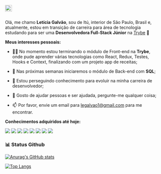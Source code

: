 <a href="https://www.linkedin.com/in/leticia-galvao/">
  <img align="left" alt="Abhishek's LinkedIN" width="22px" src="https://raw.githubusercontent.com/peterthehan/peterthehan/master/assets/linkedin.svg" />
</a>

<br />
<br />

Olá, me chamo **Letícia Galvão**, sou de Itú, interior de São Paulo, Brasil e, atualmente, estou em transição de carreira para área de tecnologia estudando para ser uma **Desenvolvedora Full-Stack Júnior** na [Trybe](https://www.betrybe.com/)  :rocket:

**Meus interesses pessoais:**

* :woman_technologist: No momento estou terminando o módulo de Front-end na **Trybe**, 
onde pude aprender várias tecnologias como React, Redux, Testes, 
Hooks e Context, finalizando com um projeto app de receitas;

* :seedling: Nas próximas semanas iniciaremos o módulo de Back-end com **SQL**;

* :briefcase: Estou perseguindo conhecimento para evoluir na minha carreira de desenvolvedor;

* :speech_balloon: Gosto de ajudar pessoas e ser ajudada, pergunte-me qualquer coisa;

* :mailbox:  Por favor, envie um email para legalvao1@gmail.com para me encontrar.

**Conhecimentos adquiridos até hoje:**

![](https://img.shields.io/badge/Git-F05032?style=for-the-badge&logo=git&logoColor=white)
![](https://img.shields.io/badge/HTML5-E34F26?style=for-the-badge&logo=html5&logoColor=white)
![](https://img.shields.io/badge/CSS-239120?&style=for-the-badge&logo=css3&logoColor=white)
![](https://img.shields.io/badge/JavaScript-F7DF1E?style=for-the-badge&logo=javascript&logoColor=black)
![](https://img.shields.io/badge/Jest-C21325?style=for-the-badge&logo=jest&logoColor=white)
![](https://img.shields.io/badge/React-20232A?style=for-the-badge&logo=react&logoColor=61DAFB)
![](https://img.shields.io/badge/Redux-593D88?style=for-the-badge&logo=redux&logoColor=white)
![](https://img.shields.io/badge/Ubuntu-E95420?style=for-the-badge&logo=ubuntu&logoColor=white)

### 📊 Status Github

<a href='https://github.com/legalvao1/github-stats-transparent'>
  
![Anurag's GitHub stats](https://github-readme-stats.vercel.app/api?username=legalvao1&show_icons=true)


[![Top Langs](https://github-readme-stats.vercel.app/api/top-langs/?username=legalvao1&layout=compact)](https://github.com/anuraghazra/github-readme-stats)


</a>
